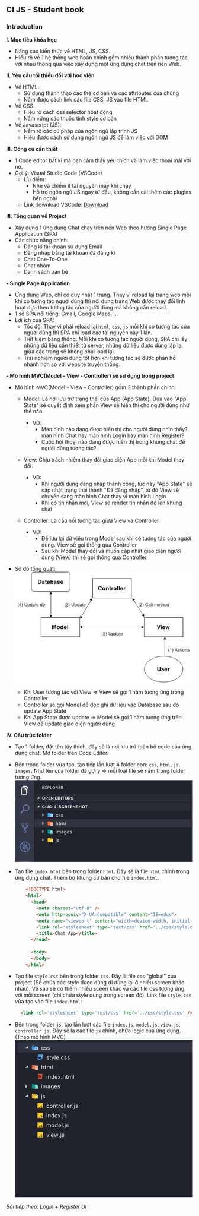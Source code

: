 ## CI JS - Student book
### Introduction

**I. Mục tiêu khóa học**
- Nâng cao kiến thức về HTML, JS, CSS.
- Hiểu rõ về 1 hệ thống web hoàn chỉnh gồm nhiều thành phần tương tác với nhau thông qua việc xây dựng một ứng dụng chat trên nền Web.

**II. Yêu cầu tối thiểu đối với học viên**
* Về HTML:
  * Sử dụng thành thạo các thẻ cơ bản và các attributes của chúng
  * Nắm được cách link các file CSS, JS vào file HTML
* Về CSS:
  * Hiểu rõ cách css selector hoạt động
  * Nắm vững các thuộc tính  style cơ bản
* Về Javascript (JS):
  * Nắm rõ các cú pháp của ngôn ngữ lập trình JS
  * Hiểu được cách sử dụng ngôn ngữ JS để làm việc với DOM

**III. Công cụ cần thiết**
- 1 Code editor bất kì mà bạn cảm thấy yêu thích và làm việc thoải mái với nó.
- Gợi ý: Visual Studio Code (VSCode)
  - Ưu điểm:
    - Nhẹ và chiếm ít tài nguyên máy khi chạy
    - Hỗ trợ ngôn ngữ JS ngay từ đầu, không cần cài thêm các plugins bên ngoài
  - Link download VSCode: [Download](https://code.visualstudio.com/)
  
**III. Tổng quan về Project**
- Xây dựng 1 ứng dụng Chat chạy trên nền Web theo hướng Single Page Application (SPA)
- Các chức năng chính:
  - Đăng kí tài khoản sử dụng Email
  - Đăng nhập bằng tài khoản đã đăng kí
  - Chat One-To-One
  - Chat nhóm
  - Danh sách bạn bè

**- Single Page Application**
- Ứng dụng Web, chỉ có duy nhất 1 trang. Thay vì reload lại trang web mỗi khi có tương tác người dùng thì nội dung trang Web được thay đổi linh hoạt dựa theo tương tác của người dùng mà không cần reload.
- 1 số SPA nổi tiếng: Gmail, Google Maps, ...
- Lợi ích của SPA:
  - Tốc độ: Thay vì phải reload lại `html`, `css`, `js` mỗi khi có tương tác của người dùng thì SPA chỉ load các tài nguyên này 1 lần.
  - Tiết kiệm băng thông: Mỗi khi có tương tác người dùng, SPA chỉ lấy những dữ liệu cần thiết từ server, những dữ liệu được dùng lặp lại giữa các trang sẽ không phải load lại.
  - Trải nghiệm người dùng tốt hơn khi tương tác sẽ được phản hồi nhanh hơn so với website truyền thống.

**- Mô hình MVC(Model - View - Controller) sẽ sử dụng trong project**
- Mô hình MVC(Model - View - Controller) gồm 3 thành phần chính:
  - Model: Là nơi lưu trữ trạng thái của App (App State). Dựa vào "App State" sẽ quyết định xem phần View sẽ hiển thị cho người dùng như thế nào. 
    - VD:
      - Màn hình nào đang được hiển thị cho người dùng nhìn thấy? màn hình Chat hay màn hình Login hay màn hình Register?
      - Cuộc hội thoại nào đang được hiển thị trong khung chat để người dùng tương tác?

  - View: Chịu trách nhiệm thay đổi giao diện App mỗi khi Model thay đổi.
    - VD:
      - Khi người dùng đăng nhập thành công, lúc này "App State" sẽ cập nhật trạng thái thành "Đã đăng nhập", từ đó View sẽ chuyển sang màn hình Chat thay vì màn hình Login
      - Khi có tin nhắn mới, View sẽ render tin nhắn đó lên khung chat

  - Controller: Là cầu nối tương tác giữa View và Controller
    - VD:
      - Để lưu lại dữ việu trong Model sau khi có tương tác của người dùng. View sẽ gọi thông qua Controller
      - Sau khi Model thay đổi và muốn cập nhật giao diện người dùng (View) thì sẽ gọi thông qua Controller

- Sơ đồ tổng quát:    
    ![MVC](/introduction/mvc.png?style)

    - Khi User tương tác với View => View sẽ gọi 1 hàm tương ứng trong Controller
    - Controller sẽ gọi Model để đọc ghi dữ liệu vào Database sau đó update App State
    - Khi App State được update => Model sẽ gọi 1 hàm tương ứng trên View để update giao diện người dùng

**IV. Cấu trúc folder**
- Tạo 1 folder, đặt tên tùy thích, đây sẽ là nơi lưu trữ toàn bộ code của ứng dụng chat. Mở folder trên Code Editor.
- Bên trong folder vừa tạo, tạo tiếp lần lượt 4 folder con: `css`, `html`, `js`, `images`. Như tên của folder đã gợi ý => mỗi loại file sẽ nằm trong folder tương ứng.
        ![Cấu trúc folder](/introduction/folder-structure.png)

-  Tạo file `index.html` bên trong folder `html`. Đây sẽ là file `html` chính trong ứng dụng chat. Thêm bộ khung cơ bản cho file `index.html`.
    ```html
        <!DOCTYPE html>
        <html>
          <head>
            <meta charset="utf-8" />
            <meta http-equiv="X-UA-Compatible" content="IE=edge">
            <meta name="viewport" content="width=device-width, initial-scale=1">
            <link rel='stylesheet' type='text/css' href='../css/style.css' />
            <title>Chat App</title>
          </head>

          <body>
          </body>
        </html>
    ```

-  Tạo file `style.css` bên trong folder `css`. Đây là file `css` "global" của project (Sẽ chứa các style được dùng đi dùng lại ở nhiều screen khác nhau). Về sau sẽ có thêm nhiều sceen khác và các file css tương ứng với mỗi screen (chỉ chứa style dùng trong screen đó). Link file `style.css` vừa tạo vào file `index.html`:  
    ```html
      <link rel='stylesheet' type='text/css' href='../css/style.css' />
    ```

- Bên trong folder `js`, tạo lần lượt các file `index.js`, `model.js`, `view.js`, `controller.js`. Đây sẽ là các file `js` chính, chứa logic của ứng dụng. (Theo mô hình MVC)
        ![Cấu trúc folder](/introduction/folder-structure-2.png)

*Bài tiếp theo: [Login + Register UI](login-register-ui/login-register-ui.md)*